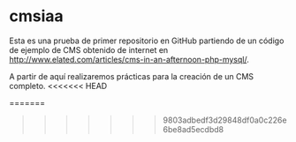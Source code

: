 # cmsiaa

Esta es una prueba de primer repositorio en GitHub partiendo de un código de ejemplo de CMS obtenido de internet en http://www.elated.com/articles/cms-in-an-afternoon-php-mysql/.

A partir de aquí realizaremos prácticas para la creación de un CMS completo.
<<<<<<< HEAD

=======
>>>>>>> 9803adbedf3d29848df0a0c226e6be8ad5ecdbd8

